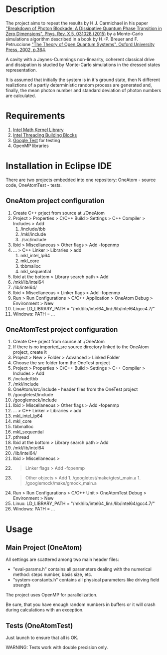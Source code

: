 # Description

The project aims to repeat the results by H.J. Carmichael in his paper ["Breakdown of Photon Blockade: A Dissipative Quantum Phase Transition in Zero Dimensions", Phys. Rev. X 5, 031028 (2015)](https://journals.aps.org/prx/abstract/10.1103/PhysRevX.5.031028) by a Monte-Carlo simulations algorithm described in a book by H.-P. Breuer and F. Petruccione ["The Theory of Open Quantum Systems", Oxford University Press, 2002, p.364](https://www.researchgate.net/publication/235426843_The_Theory_of_Open_Quantum_Systems).

A cavity with a Jaynes-Cummings non-linearity, coherent classical drive and dissipation is studied by Monte-Carlo simulations in the dressed states representation. 

It is assumed that initially the system is in it's ground state, then N different realiztions of a partly deterministic random process are generated and, finally, the mean photon number and standard deviation of photon numbers are calculated.

# Requirements

1. [Intel Math Kernel Library](https://software.intel.com/en-us/mkl)
2. [Intel Threading Building Blocks](https://software.intel.com/en-us/intel-tbb)
3. [Google Test](https://github.com/google/googletest) for testing 
4. OpenMP libraries

# Installation in Eclipse IDE

There are two projects embedded into one repository: OneAtom - source code, OneAtomTest - tests.

## OneAtom project configuration

1. Create C++ prject from source at ./OneAtom
1. Project > Properties > C/C++ Build > Settings > C++ Compiler > Includes > Add
    1. <Intel TBB base dir>/include/tbb
    1. <Intel MKL base dir>/mkl/include
    1. ./src/include
1. Ibid > Miscellaneous > Other flags > Add -fopenmp
1. ... > C++ Linker > Libraries > add
    1. mkl_intel_lp64
    1. mkl_core
    1. tbbmalloc
    1. mkl_sequential
1. Ibid at the bottom > Library search path > Add
  1. <Intel MKL base dir>/mkl/lib/intel64
  1. <Intel TBB base dir>/lib/intel64/<your compiler folder>
1. Ibid > Miscellaneous > Linker flags > Add -fopenmp
1. Run > Run Configurations > C/C++ Application > OneAtom Debug > Environment > New
  1. Linux: LD_LIBRARY_PATH = "<Intel MKL base dir>/mkl/lib/intel64_lin/:<Intel TBB base dir>/lib/intel64/gcc4.7/"
  1. Windows: PATH = ...

## OneAtomTest project configuration

1. Create C++ prject from source at ./OneAtom
1. If there is no imported_src source directory linked to the OneAtom project, create it
  1. Project > New > Folder > Advanced > Linked Folder
  1. Choose the src folder form the OneTest project
1. Project > Properties > C/C++ Build > Settings > C++ Compiler > Includes > Add
  1. <Intel TBB base dir>/include/tbb
  1. <Intel MKL base dir>/mkl/include
  1. OneAtom/src/include - header files from the OneTest project
  1. <googletest release dir>/googletest/include
  1. <googletest release dir>/googlemock/include
1. Ibid > Miscellaneous > Other flags > Add -fopenmp
1. ... > C++ Linker > Libraries > add 
  1. mkl_intel_lp64
  1. mkl_core
  1. tbbmalloc
  1. mkl_sequential
  1. pthread
1. Ibid at the bottom > Library search path > Add
  1. <Intel MKL base dir>/mkl/lib/intel64
  1. <Intel TBB base dir>/lib/intel64/<your compiler folder>
1. Ibid > Miscellaneous >
  1. > Linker flags > Add -fopenmp
  1. > Other objects > Add
    1. <googletest release dir>/googletest/make/gtest_main.a
    1. <googletest release dir>/googlemock/make/gmock_main.a
1. Run > Run Configurations > C/C++ Unit > OneAtomTest Debug > Environment > New
  1. Linux: LD_LIBRARY_PATH = "<Intel MKL base dir>/mkl/lib/intel64_lin/:<Intel TBB base dir>/lib/intel64/gcc4.7/"
  1. Windows: PATH = ...

# Usage

## Main Project (OneAtom)

All settings are scattered among two main header files:
- "eval-params.h" contains all parameters dealing with the numerical method: steps number, basis size, etc.
- "system-constants.h" contains all physical parameters like driving field strength

The project uses OpenMP for parallelization. 

Be sure, that you have enough random numbers in buffers or it will crash during calculations with an exception.

## Tests (OneAtomTest)

Just launch to ensure that all is OK.

WARNING: Tests work with double precision only.
